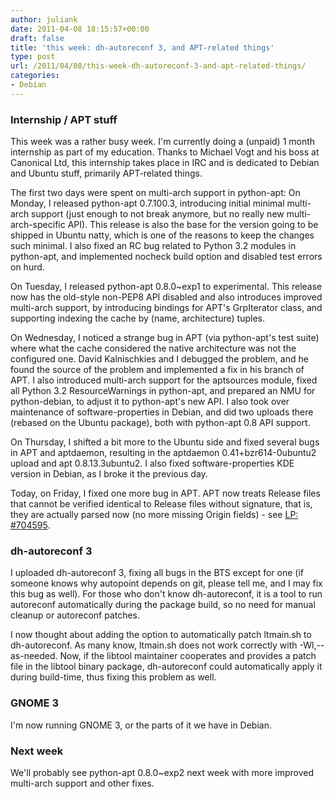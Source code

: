 ```yaml
---
author: juliank
date: 2011-04-08 18:15:57+00:00
draft: false
title: 'this week: dh-autoreconf 3, and APT-related things'
type: post
url: /2011/04/08/this-week-dh-autoreconf-3-and-apt-related-things/
categories:
- Debian
---
```


### Internship / APT stuff



This week was a rather busy week. I'm currently doing a (unpaid) 1 month internship as part of my education. Thanks to Michael Vogt and his boss at Canonical Ltd, this internship takes place in IRC and is dedicated to Debian and Ubuntu stuff, primarily APT-related things.

The first two days were spent on multi-arch support in python-apt: On Monday, I released python-apt 0.7.100.3, introducing initial minimal multi-arch support (just enough to not break anymore, but no really new multi-arch-specific API). This release is also the base for the version going to be shipped in Ubuntu natty, which is one of the reasons to keep the changes such minimal. I also fixed an RC bug related to Python 3.2 modules in python-apt, and implemented nocheck build option and disabled test errors on hurd.

On Tuesday, I released python-apt 0.8.0~exp1 to experimental. This release now has the old-style non-PEP8 API disabled and also introduces improved multi-arch support, by introducing bindings for APT's GrpIterator class, and supporting indexing the cache by (name, architecture) tuples.

On Wednesday, I noticed a strange bug in APT (via python-apt's test suite) where what the cache considered the native architecture was not the configured one. David Kalnischkies and I debugged the problem, and he found the source of the problem and implemented a fix in his branch of APT. I also introduced multi-arch support for the aptsources module, fixed all Python 3.2 ResourceWarnings in python-apt, and prepared an NMU for python-debian, to adjust it to python-apt's new API. I also took over maintenance  of  software-properties in Debian, and did two uploads there (rebased on the Ubuntu package), both with python-apt 0.8 API support.

On Thursday, I shifted a bit more to the Ubuntu side and fixed several bugs in APT and aptdaemon, resulting in the aptdaemon 0.41+bzr614-0ubuntu2 upload and apt 0.8.13.3ubuntu2. I also fixed software-properties KDE version in Debian, as I broke it the previous day.

Today, on Friday, I fixed one more bug in APT. APT now treats Release files that cannot be verified identical to Release files without signature, that is, they are actually parsed now (no more missing Origin fields) - see [LP: #704595](https://bugs.launchpad.net/ubuntu/+source/apt/+bug/704595).



### dh-autoreconf 3


I uploaded dh-autoreconf 3, fixing all bugs in the BTS except for one (if someone knows why autopoint depends on git, please tell me, and I may fix this bug as well). For those who don't know dh-autoreconf, it is a tool to run autoreconf automatically during the package build, so no need for manual cleanup or autoreconf patches.

I now thought about adding the option to automatically patch ltmain.sh to dh-autoreconf. As many know, ltmain.sh does not work correctly with -Wl,--as-needed. Now, if the libtool maintainer cooperates and provides a patch file in the libtool binary package, dh-autoreconf could automatically apply it during build-time, thus fixing this problem as well.



### GNOME 3


I'm now running GNOME 3, or the parts of it we have in Debian.




### Next week


We'll probably see python-apt 0.8.0~exp2 next week with more improved multi-arch support and other fixes.


